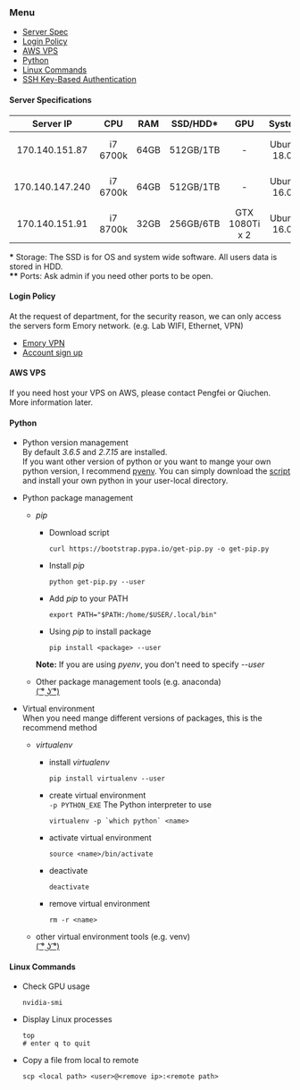 ### Menu
- [Server Spec](#server-specifications)
- [Login Policy](#login-policy)
- [AWS VPS](#aws-vps)
- [Python](#python)
- [Linux Commands](#linux-commands)
- [SSH Key-Based Authentication](ssh_key_login.md)

#### Server Specifications
|Server IP| CPU   | RAM |  SSD/HDD* | GPU | System | Ports** |Admin |
| :---: | :---: | :---: | :---: | :---: | :---: | :---:| :---:|
|170.140.151.87|i7 6700k|64GB|512GB/1TB|-|Ubuntu 18.04| 22 | Pengfei, Qiuchen, Mark |
|170.140.147.240|i7 6700k|64GB|512GB/1TB|-|Ubuntu 16.04| 22 | Pengfei, Qiuchen, Mark |
|170.140.151.91|i7 8700k|32GB|256GB/6TB|GTX 1080Ti x 2|Ubuntu 16.04| 22 | Pengfei, Qiuchen, Mark |

__*__ Storage: The SSD is for OS and system wide software. All users
data is stored in HDD.  
__**__ Ports: Ask admin if you need other ports to be open.



#### Login Policy
At the request of department, for the security reason, we can only access
the servers form Emory network. (e.g. Lab WIFI, Ethernet, VPN)  
- [Emory VPN](http://it.emory.edu/security/vpn.html)
- [Account sign up](https://goo.gl/forms/J11mLy2AhOegSkkg2)

#### AWS VPS
If you need host your VPS on AWS, please contact Pengfei or Qiuchen.  
More information later.

#### Python
- Python version management   
By default _3.6.5_ and _2.7.15_ are installed.  
If you want other version of python or you want to mange your own python version,
I recommend [pyenv](https://github.com/pyenv/pyenv). You can simply download the
[script](https://github.com/pyenv/pyenv-installer) and install your own python
in your user-local directory.

- Python package management
  - _pip_  
    - Download script  

          curl https://bootstrap.pypa.io/get-pip.py -o get-pip.py
    - Install _pip_  

          python get-pip.py --user
    - Add _pip_ to your PATH  

          export PATH="$PATH:/home/$USER/.local/bin"
    - Using _pip_ to install package  

          pip install <package> --user

    __Note:__ If you are using _pyenv_, you don't need to specify _--user_

  - Other package management tools (e.g. anaconda)  
    [( ͡° ͜ʖ ͡°)](https://www.google.com)

- Virtual environment  
When you need  mange different versions of packages, this is the recommend
method
  - _virtualenv_
    - install _virtualenv_  

          pip install virtualenv --user
    - create virtual environment  
    `-p PYTHON_EXE` The Python interpreter to use

          virtualenv -p `which python` <name>
    - activate virtual environment

          source <name>/bin/activate
    - deactivate

          deactivate

    - remove virtual environment

          rm -r <name>
  - other virtual environment tools (e.g. venv)  
    [( ͡° ͜ʖ ͡°)](https://www.google.com)

#### Linux Commands
- Check GPU usage

      nvidia-smi

- Display Linux processes

      top
      # enter q to quit

- Copy a file from local to remote

      scp <local path> <user>@<remove ip>:<remote path>
